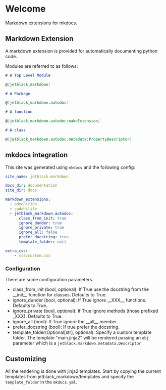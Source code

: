 # Welcome

Markdown extensions for mkdocs.

## Markdown Extension

A markdown extension is provided for automatically documenting python code.

Modules are referred to as follows:

```markdown
# A Top Level Module

@[jetblack_markdown]

# A Package

@[jetblack_markdown.autodoc]

# A function

@[jetblack_markdown.autodoc:makeExtension]

# A class

@[jetblack_markdown.autodoc.metadata:PropertyDescriptor]
```

## mkdocs integration

This site was generated using `mkdocs` and the following config:

```yaml
site_name: jetblack-markdown

docs_dir: documentation
site_dir: docs

markdown_extensions:
  - admonition
  - codehilite
  - jetblack_markdown.autodoc:
      class_from_init: true
      ignore_dunder: true
      ignore_private: true
      ignore_all: false
      prefer_docstring: true
      template_folder: null

extra_css:
    - css/custom.css
```

### Configuration

There are some configuration parameters.

* class_from_init (bool, optional): If True use the docstring from
    the &#95;&#95;init&#95;&#95; function for classes. Defaults to
    True.
* ignore_dunder (bool, optional): If True ignore
    &#95;&#95;XXX&#95;&#95; functions. Defaults to True.
* ignore_private (bool, optional): If True ignore methods
    (those prefixed &#95;XXX). Defaults to True.
* ignore_all (bool): If True ignore the &#95;&#95;all&#95;&#95; member.
* prefer_docstring (bool): If true prefer the docstring.
* template_folder(Optional[str], optional): Specify a custom template folder.
    The template "main.jinja2" will be rendered passing an `obj` parameter
    which is a `jetblack.markdown.metadata.Descriptor`

## Customizing

All the rendering is done with jinja2 templates. Start by copying the current
templates from jetblack_markdown/templates and specify the `template_folder` in
the `mkdocs.yml`.

